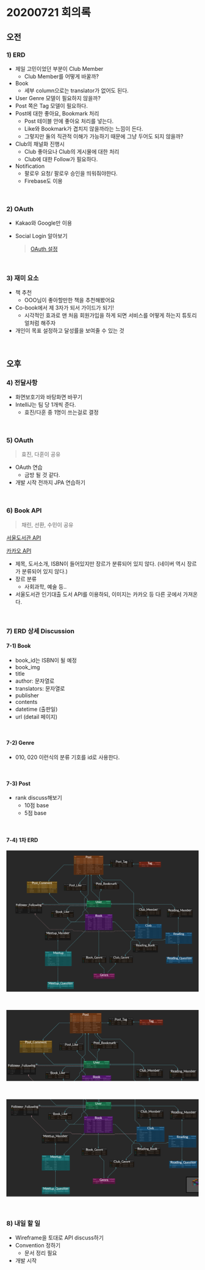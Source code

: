 # 20200721 회의록

## 오전

### 1) ERD

- 제일 고민이었던 부분이 Club Member 
  - Club Member를 어떻게 바꿀까? 
- Book
  - 세부 column으로는 translator가 없어도 된다.
- User Genre 모델이 필요하지 않을까?
- Post 쪽은 Tag 모델이 필요하다.
- Post에 대한 좋아요, Bookmark 처리
  - Post 테이블 안에 좋아요 처리를 넣는다.
  - Like와 Bookmark가 겹치지 않을까라는 느낌이 든다.
  - 그렇지만 둘의 직관적 이해가 가능하기 때문에 그냥 두어도 되지 않을까?
- Club의 채널화 진행시
  - Club 좋아요나 Club의 게시물에 대한 처리
  - Club에 대한 Follow가 필요하다.
- Notification
  - 팔로우 요청/ 팔로우 승인을 띄워줘야한다.
  - Firebase도 이용

<br>

### 2) OAuth

- Kakao와 Google만 이용

- Social Login 알아보기

  > <a href="https://engkimbs.tistory.com/849"> OAuth 설정 </a>

<br>

### 3) 재미 요소

- 책 추천
  - OOO님이 좋아할만한 책을 추천해봤어요
- Co-book에서 제 3자가 되서 가이드가 되기!
  - 시각적인 효과로 맨 처음 회원가입을 하게 되면 서비스를 어떻게 하는지 튜토리얼처럼 해주자 
- 개인이 목표 설정하고 달성률을 보여줄 수 있는 것

<br>

## 오후

### 4) 전달사항

- 화면보호기와 바탕화면 바꾸기
- IntelliJ는 팀 당 1개씩 준다.
  - 효진/다훈 중 1명이 쓰는걸로 결정

<br>

### 5) OAuth

> 효진, 다훈이 공유

- OAuth 연습
  - 금방 될 것 같다.
- 개발 시작 전까지 JPA 연습하기 

<br>

### 6) Book API

> 채린, 선환, 수민이 공유

<a href="https://data.seoul.go.kr/dataList/OA-15483/A/1/datasetView.do">서울도서관 API </a>

<a href="https://developers.kakao.com/docs/latest/ko/daum-search/dev-guide"> 카카오 API</a>

- 제목, 도서소개, ISBN이 들어있지만 장르가 분류되어 있지 않다. (네이버 역시 장르가 분류되어 있지 않다.)
- 장르 분류
  - 사회과학, 예술 등..
- 서울도서관 인기대출 도서 API를 이용하되, 이미지는 카카오 등 다른 곳에서 가져온다. 

<br>

### 7) ERD 상세 Discussion

#### 7-1) Book

- book_id는 ISBN이 될 예정
- book_img
- title
- author: 문자열로 
- translators: 문자열로
- publisher
- contents
- datetime (출판일)
- url (detail 페이지)

<br>

#### 7-2) Genre

- 010, 020 이런식의 분류 기호를 id로 사용한다.

<br>

#### 7-3) Post

- rank discuss해보기
  - 10점 base
  - 5점 base

<br>

#### 7-4) 1차 ERD

![image-20200721155644996](images/20200721_회의록/image-20200721155644996.png)

<br>

![image-20200721155736667](images/20200721_회의록/image-20200721155736667.png)

<br>

![image-20200721155808112](images/20200721_회의록/image-20200721155808112.png)

<br>

### 8) 내일 할 일

- Wireframe을 토대로 API discuss하기 
- Convention 정하기 
  - 문서 정리 필요
- 개발 시작

